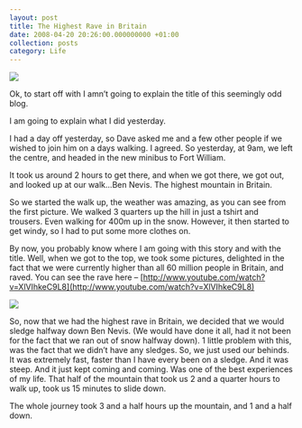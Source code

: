 ```yaml
---
layout: post
title: The Highest Rave in Britain
date: 2008-04-20 20:26:00.000000000 +01:00
collection: posts
category: Life
---
```


[![](http://farm3.static.flickr.com/2135/2426519786_27bb5231ed_b.jpg)](http://farm3.static.flickr.com/2135/2426519786_27bb5231ed_b.jpg)

Ok, to start off with I amn’t going to explain the title of this seemingly odd blog.

I am going to explain what I did yesterday.

I had a day off yesterday, so Dave asked me and a few other people if we wished to join him on a days walking. I agreed. So yesterday, at 9am, we left the centre, and headed in the new minibus to Fort William.

It took us around 2 hours to get there, and when we got there, we got out, and looked up at our walk…Ben Nevis. The highest mountain in Britain.

So we started the walk up, the weather was amazing, as you can see from the first picture. We walked 3 quarters up the hill in just a tshirt and trousers. Even walking for 400m up in the snow. However, it then started to get windy, so I had to put some more clothes on.

By now, you probably know where I am going with this story and with the title. Well, when we got to the top, we took some pictures, delighted in the fact that we were currently higher than all 60 million people in Britain, and raved. You can see the rave here – [http://www.youtube.com/watch?v=XlVIhkeC9L8](http://www.youtube.com/watch?v=XlVIhkeC9L8)

[![](http://farm3.static.flickr.com/2275/2426519794_88c44a162f_b.jpg)](http://farm3.static.flickr.com/2275/2426519794_88c44a162f_b.jpg)

So, now that we had the highest rave in Britain, we decided that we would sledge halfway down Ben Nevis. (We would have done it all, had it not been for the fact that we ran out of snow halfway down). 1 little problem with this, was the fact that we didn’t have any sledges. So, we just used our behinds. It was extremely fast, faster than I have every been on a sledge. And it was steep. And it just kept coming and coming. Was one of the best experiences of my life. That half of the mountain that took us 2 and a quarter hours to walk up, took us 15 minutes to slide down.

The whole journey took 3 and a half hours up the mountain, and 1 and a half down.
